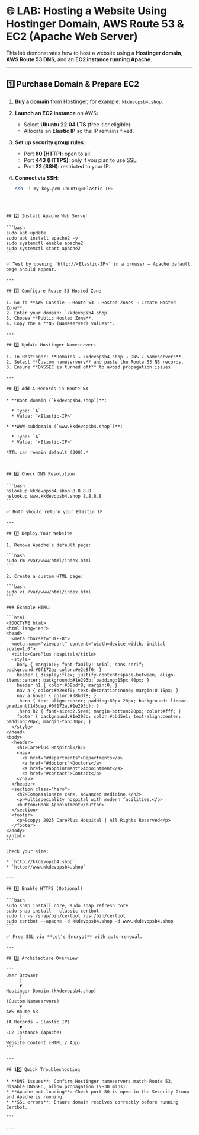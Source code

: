 
# 🌐 LAB: Hosting a Website Using Hostinger Domain, AWS Route 53 & EC2 (Apache Web Server)

This lab demonstrates how to host a website using a **Hostinger domain**, **AWS Route 53 DNS**, and an **EC2 instance running Apache**.

---

## 1️⃣ Purchase Domain & Prepare EC2

1. **Buy a domain** from Hostinger, for example: `kkdevopsb4.shop`.

2. **Launch an EC2 instance** on AWS:
   - Select **Ubuntu 22.04 LTS** (free-tier eligible).  
   - Allocate an **Elastic IP** so the IP remains fixed.

3. **Set up security group rules**:
   - Port **80 (HTTP)**: open to all.  
   - Port **443 (HTTPS)**: only if you plan to use SSL.  
   - Port **22 (SSH)**: restricted to your IP.

4. **Connect via SSH**:

   ```bash
   ssh -i my-key.pem ubuntu@<Elastic-IP>
````

---

## 2️⃣ Install Apache Web Server

```bash
sudo apt update
sudo apt install apache2 -y
sudo systemctl enable apache2
sudo systemctl start apache2
```

✅ Test by opening `http://<Elastic-IP>` in a browser — Apache default page should appear.

---

## 3️⃣ Configure Route 53 Hosted Zone

1. Go to **AWS Console → Route 53 → Hosted Zones → Create Hosted Zone**.
2. Enter your domain: `kkdevopsb4.shop`.
3. Choose **Public Hosted Zone**.
4. Copy the 4 **NS (Nameserver) values**.

---

## 4️⃣ Update Hostinger Nameservers

1. In Hostinger: **Domains → kkdevopsb4.shop → DNS / Nameservers**.
2. Select **Custom nameservers** and paste the Route 53 NS records.
3. Ensure **DNSSEC is turned off** to avoid propagation issues.

---

## 5️⃣ Add A Records in Route 53

* **Root domain (`kkdevopsb4.shop`)**:

  * Type: `A`
  * Value: `<Elastic-IP>`

* **WWW subdomain (`www.kkdevopsb4.shop`)**:

  * Type: `A`
  * Value: `<Elastic-IP>`

*TTL can remain default (300).*

---

## 6️⃣ Check DNS Resolution

```bash
nslookup kkdevopsb4.shop 8.8.8.8
nslookup www.kkdevopsb4.shop 8.8.8.8
```

✅ Both should return your Elastic IP.

---

## 7️⃣ Deploy Your Website

1. Remove Apache’s default page:

```bash
sudo rm /var/www/html/index.html
```

2. Create a custom HTML page:

```bash
sudo vi /var/www/html/index.html
```

### Example HTML:

```html
<!DOCTYPE html>
<html lang="en">
<head>
  <meta charset="UTF-8">
  <meta name="viewport" content="width=device-width, initial-scale=1.0">
  <title>CarePlus Hospital</title>
  <style>
    body { margin:0; font-family: Arial, sans-serif; background:#0f172a; color:#e2e8f0; }
    header { display:flex; justify-content:space-between; align-items:center; background:#1e293b; padding:15px 40px; }
    header h1 { color:#38bdf8; margin:0; }
    nav a { color:#e2e8f0; text-decoration:none; margin:0 15px; }
    nav a:hover { color:#38bdf8; }
    .hero { text-align:center; padding:80px 20px; background: linear-gradient(145deg,#0f172a,#1e293b); }
    .hero h2 { font-size:2.5rem; margin-bottom:20px; color:#fff; }
    footer { background:#1e293b; color:#cbd5e1; text-align:center; padding:20px; margin-top:30px; }
  </style>
</head>
<body>
  <header>
    <h1>CarePlus Hospital</h1>
    <nav>
      <a href="#departments">Departments</a>
      <a href="#doctors">Doctors</a>
      <a href="#appointment">Appointment</a>
      <a href="#contact">Contact</a>
    </nav>
  </header>
  <section class="hero">
    <h2>Compassionate care, advanced medicine.</h2>
    <p>Multispeciality hospital with modern facilities.</p>
    <button>Book Appointment</button>
  </section>
  <footer>
    <p>&copy; 2025 CarePlus Hospital | All Rights Reserved</p>
  </footer>
</body>
</html>
```

Check your site:

* `http://kkdevopsb4.shop`
* `http://www.kkdevopsb4.shop`

---

## 8️⃣ Enable HTTPS (Optional)

```bash
sudo snap install core; sudo snap refresh core
sudo snap install --classic certbot
sudo ln -s /snap/bin/certbot /usr/bin/certbot
sudo certbot --apache -d kkdevopsb4.shop -d www.kkdevopsb4.shop
```

✅ Free SSL via **Let’s Encrypt** with auto-renewal.

---

## 9️⃣ Architecture Overview

```
User Browser
     │
     ▼
Hostinger Domain (kkdevopsb4.shop)
     │
(Custom Nameservers)
     ▼
AWS Route 53
     │
(A Records → Elastic IP)
     ▼
EC2 Instance (Apache)
     │
Website Content (HTML / App)
```

---

## 10️⃣ Quick Troubleshooting

* **DNS issues**: Confirm Hostinger nameservers match Route 53, disable DNSSEC, allow propagation (\~30 mins).
* **Apache not loading**: Check port 80 is open in the Security Group and Apache is running.
* **SSL errors**: Ensure domain resolves correctly before running Certbot.

```

---

